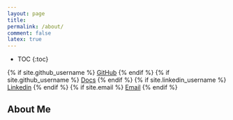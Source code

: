 ```yaml
---
layout: page
title:
permalink: /about/
comment: false
latex: true
---
```

* TOC
{:toc}

<div class="contact">
{% if site.github_username %}
        <a href="https://github.com/{{ site.github_username }}">GitHub</a>
{% endif %}
        {% if site.github_username %}
        <a href="https://{{ site.github_username }}.gitbook.io/w">Docs</a>
        {% endif %}
{% if site.linkedin_username %}
        <a href="https://www.linkedin.com/in/{{ site.linkedin_username }}">Linkedin</a>
{% endif %}
{% if site.email %}
        <a href="mailto:{{ site.email }}">Email</a>
{% endif %}
</div>

## About Me

